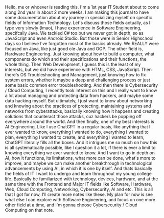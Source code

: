Hello, me or whoever is reading this. I'm  a 1st year IT Student about to come along 2nd year in about 2 more weeks. I am making this journal to have some documentation about my journey in specializing myself on specific fields of Information Technology. Let's discuss those fields actually, as I type very slowly (lmao), I have experience in Software Engineering, specifcally Java. We tackled C# too but we never got in depth, so as JavaScript and even Android Studio. But those were in Senior Highschool days so I believe I've forgotten most of the basics already. We REALLY were focused on Java, like just good ole Java and OOP. The other field is, Hardware Engineering. Just knowing about how to build a computer, what components do which and their specifications and their functions, the whole thing. Then Web Development, I guess this is the least of my interests, but we did have experience with HTML, CSS, JavaScript. Then there's OS Troubleshooting and Management, just knowing how to fix system errors, whether it maybe a deep and challenging process or just some basic common error troubleshooting. And then there is Cybersecurity / Cloud Computing, I recently took interest on this and I really want to know a lot about managing and protecting data from hackers, and maybe some data hacking myself. But ultimately, I just want to know about networking and knowing about the practices of protecting, maintaining systems and networks from cyberattacks, basically knowing how it happens and creating solutions that counteract those attacks, cuz hackers be popping off everywhere around the world. And then finally, one of my best interests is AI Engineering. Like I use ChatGPT in a regular basis, like anything that I ever wanted to know, everything I wanted to do, everything I wanted to plan, everything I wanted to create, and everything I wanted to learn, ChatGPT literally fills all the boxes. And it intrigues me so much on how this is all systematically possible, like I question it a lot, if there is ever a limit to knowing everything we ever wanted to know. And I want to go in depth on AI, how it functions, its limitations, what more can be done, what's more to improve, and maybe we can make another breakthrough in technological advancements by using AI, in which it is one by itself. And thats basically the fields of IT I want to undergo and learn throughout my young college life. Basically be familiarized with technology, devices, hardware, and at the same time with the Frontend and Major IT fields like Software, Hardware, Web, Cloud Computing, Networking, Cybersecurity, AI and etc. This is all that I got for now, I'll create more notes like these. My plan for now is see what else I can explore with Software Engineering, and focus on one more other field at a time, and I'm gonna choose Cybersecurity / Cloud Computing on that note. 
